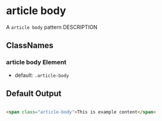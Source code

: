 # article body

A `article body` pattern DESCRIPTION

## ClassNames

### article body Element 

* default: `.article-body`


## Default Output

```html

<span class="article-body">This is example content</span>

```
